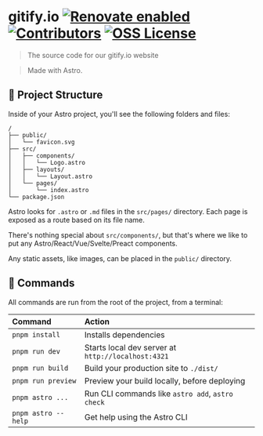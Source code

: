 # gitify.io [![Renovate enabled][renovate-badge]][renovate] [![Contributors][contributors-badge]][github] [![OSS License][license-badge]][license] 

> The source code for our gitify.io website

> Made with Astro.

## 🚀 Project Structure

Inside of your Astro project, you'll see the following folders and files:

```
/
├── public/
│   └── favicon.svg
├── src/
│   ├── components/
│   │   └── Logo.astro
│   ├── layouts/
│   │   └── Layout.astro
│   └── pages/
│       └── index.astro
└── package.json
```

Astro looks for `.astro` or `.md` files in the `src/pages/` directory. Each page is exposed as a route based on its file name.

There's nothing special about `src/components/`, but that's where we like to put any Astro/React/Vue/Svelte/Preact components.

Any static assets, like images, can be placed in the `public/` directory.

## 🧞 Commands

All commands are run from the root of the project, from a terminal:

| Command             | Action                                             |
| :------------------ | :------------------------------------------------- |
| `pnpm install`      | Installs dependencies                              |
| `pnpm run dev`      | Starts local dev server at `http://localhost:4321` |
| `pnpm run build`    | Build your production site to `./dist/`            |
| `pnpm run preview`  | Preview your build locally, before deploying       |
| `pnpm astro ...`    | Run CLI commands like `astro add`, `astro check`   |
| `pnpm astro --help` | Get help using the Astro CLI                       |


[github]: https://github.com/gitify-app/website
[contributors-badge]: https://img.shields.io/github/contributors/gitify-app/website?logo=github
[license]: LICENSE
[license-badge]: https://img.shields.io/github/license/gitify-app/gitify?logo=github
[renovate]: https://renovatebot.com/
[renovate-badge]: https://img.shields.io/badge/renovate-enabled-brightgreen.svg?logo=renovate

